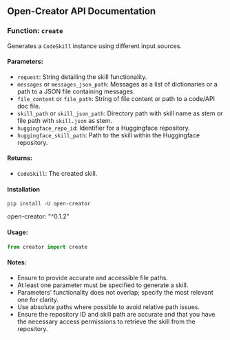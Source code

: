## Open-Creator API Documentation

### Function: `create`
Generates a `CodeSkill` instance using different input sources.

#### Parameters:
- `request`: String detailing the skill functionality.
- `messages` or `messages_json_path`: Messages as a list of dictionaries or a path to a JSON file containing messages.
- `file_content` or `file_path`: String of file content or path to a code/API doc file.
- `skill_path` or `skill_json_path`: Directory path with skill name as stem or file path with `skill.json` as stem.
- `huggingface_repo_id`: Identifier for a Huggingface repository.
- `huggingface_skill_path`: Path to the skill within the Huggingface repository.

#### Returns:
- `CodeSkill`: The created skill.

#### Installation
```shell
pip install -U open-creator
```
open-creator: "^0.1.2"

#### Usage:
```python
from creator import create
```

#### Notes:
- Ensure to provide accurate and accessible file paths.
- At least one parameter must be specified to generate a skill.
- Parameters’ functionality does not overlap; specify the most relevant one for clarity.
- Use absolute paths where possible to avoid relative path issues.
- Ensure the repository ID and skill path are accurate and that you have the necessary access permissions to retrieve the skill from the repository.
